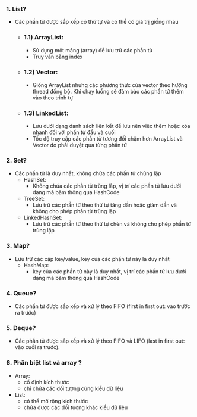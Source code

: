 ### 1. List?
- Các phần tử được sắp xếp có thứ tự và có thể có giá trị giống nhau
    - ### 1.1) ArrayList: 
         - Sử dụng một mảng (array) để lưu trữ các phần tử
         - Truy vấn bằng index
    - ### 1.2) Vector:
         - Giống ArrayList nhưng các phương thức của vector theo hướng thread đồng bộ. Khi chạy luồng sẽ đảm bảo các phần tử thêm vào theo trình tự
    - ### 1.3) LinkedList: 
        - Lưu dưới dạng danh sách liên kết để lưu nên việc thêm hoặc xóa nhanh đối với phần tử đầu và cuối
        - Tốc độ truy cập các phần tử tương đối chậm hơn ArrayList và Vector do phải duyệt qua từng phần tử

### 2. Set?
- Các phần tử là duy nhất, không chứa các phần tử chùng lặp
    - HashSet: 
        - Không chứa các phần tử trùng lắp, vị trí các phần tử lưu dưới dạng mã băm thông qua HashCode
    - TreeSet: 
        - Lưu trữ các phần tử theo thứ tự tăng dần hoặc giảm dần và không cho phép phần tử trùng lặp
    - LinkedHashSet: 
        - Lưu trữ các phần tử theo thứ tự chèn và không cho phép phần tử trùng lặp
    
    
### 3. Map?
- Lưu trữ các cặp key/value, key của các phần tử này là duy nhất
    - HashMap: 
        - key của các phần tử này là duy nhất, vị trí các phần tử lưu dưới dạng mã băm thông qua HashCode

### 4. Queue?
- Các phần tử được sắp xếp và xử lý theo FIFO (first in first out: vào trước ra trước)


### 5. Deque?
- Các phần tử được sắp xếp và xử lý theo FIFO và LIFO (last in first out: vào cuối ra trước).

### 6. Phân biệt list và array ?
- Array: 
    - cố định kích thước
    - chỉ chứa các đối tượng cùng kiểu dữ liệu
- List: 
    - có thể mở rộng kích thước
    - chứa được các đối tượng khác kiểu dữ liệu
